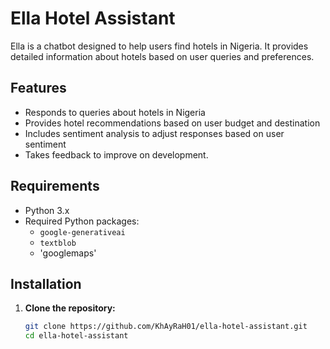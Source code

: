 # Ella Hotel Assistant

Ella is a chatbot designed to help users find hotels in Nigeria. It provides detailed information about hotels based on user queries and preferences.

## Features

- Responds to queries about hotels in Nigeria
- Provides hotel recommendations based on user budget and destination
- Includes sentiment analysis to adjust responses based on user sentiment
- Takes feedback to improve on development.

## Requirements

- Python 3.x
- Required Python packages:
  - `google-generativeai`
  - `textblob`
  - 'googlemaps'

## Installation

1. **Clone the repository:**
   ```bash
   git clone https://github.com/KhAyRaH01/ella-hotel-assistant.git
   cd ella-hotel-assistant
